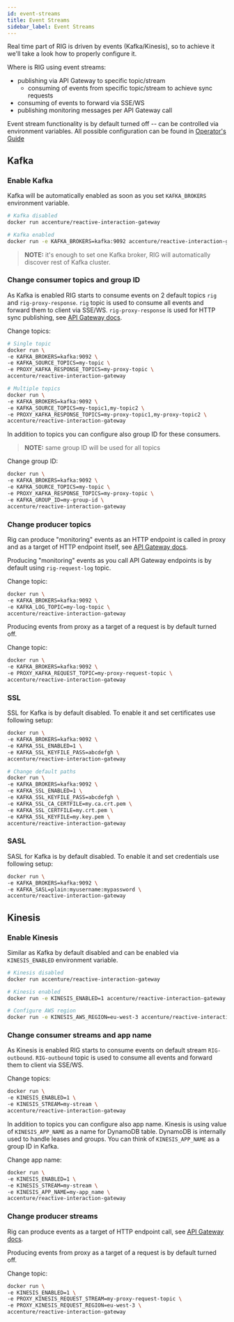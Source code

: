 ```yaml
---
id: event-streams
title: Event Streams
sidebar_label: Event Streams
---
```


Real time part of RIG is driven by events (Kafka/Kinesis), so to achieve it we'll take a look how to properly configure it.

Where is RIG using event streams:

- publishing via API Gateway to specific topic/stream
  - consuming of events from specific topic/stream to achieve sync requests
- consuming of events to forward via SSE/WS
- publishing monitoring messages per API Gateway call

Event stream functionality is by default turned off -- can be controlled via environment variables. All possible configuration can be found in [Operator's Guide](./rig-ops-guide.md)

## Kafka

### Enable Kafka

Kafka will be automatically enabled as soon as you set `KAFKA_BROKERS` environment variable.

```bash
# Kafka disabled
docker run accenture/reactive-interaction-gateway

# Kafka enabled
docker run -e KAFKA_BROKERS=kafka:9092 accenture/reactive-interaction-gateway
```

> __NOTE:__ it's enough to set one Kafka broker, RIG will automatically discover rest of Kafka cluster.

### Change consumer topics and group ID

As Kafka is enabled RIG starts to consume events on 2 default topics `rig` and `rig-proxy-response`. `rig` topic is used to consume all events and forward them to client via SSE/WS. `rig-proxy-response` is used for HTTP sync publishing, see [API Gateway docs](./api-gateway#sync).

Change topics:

```bash
# Single topic
docker run \
-e KAFKA_BROKERS=kafka:9092 \
-e KAFKA_SOURCE_TOPICS=my-topic \
-e PROXY_KAFKA_RESPONSE_TOPICS=my-proxy-topic \
accenture/reactive-interaction-gateway

# Multiple topics
docker run \
-e KAFKA_BROKERS=kafka:9092 \
-e KAFKA_SOURCE_TOPICS=my-topic1,my-topic2 \
-e PROXY_KAFKA_RESPONSE_TOPICS=my-proxy-topic1,my-proxy-topic2 \
accenture/reactive-interaction-gateway
```

In addition to topics you can configure also group ID for these consumers.
> __NOTE:__ same group ID will be used for all topics

Change group ID:

```bash
docker run \
-e KAFKA_BROKERS=kafka:9092 \
-e KAFKA_SOURCE_TOPICS=my-topic \
-e PROXY_KAFKA_RESPONSE_TOPICS=my-proxy-topic \
-e KAFKA_GROUP_ID=my-group-id \
accenture/reactive-interaction-gateway
```

### Change producer topics

Rig can produce "monitoring" events as an HTTP endpoint is called in proxy and as a target of HTTP endpoint itself, see [API Gateway docs](./api-gateway#sync).

Producing "monitoring" events as you call API Gateway endpoints is by default using `rig-request-log` topic.

Change topic:

```bash
docker run \
-e KAFKA_BROKERS=kafka:9092 \
-e KAFKA_LOG_TOPIC=my-log-topic \
accenture/reactive-interaction-gateway
```

Producing events from proxy as a target of a request is by default turned off.

Change topic:

```bash
docker run \
-e KAFKA_BROKERS=kafka:9092 \
-e PROXY_KAFKA_REQUEST_TOPIC=my-proxy-request-topic \
accenture/reactive-interaction-gateway
```

### SSL

SSL for Kafka is by default disabled. To enable it and set certificates use following setup:

```bash
docker run \
-e KAFKA_BROKERS=kafka:9092 \
-e KAFKA_SSL_ENABLED=1 \
-e KAFKA_SSL_KEYFILE_PASS=abcdefgh \
accenture/reactive-interaction-gateway

# Change default paths
docker run \
-e KAFKA_BROKERS=kafka:9092 \
-e KAFKA_SSL_ENABLED=1 \
-e KAFKA_SSL_KEYFILE_PASS=abcdefgh \
-e KAFKA_SSL_CA_CERTFILE=my.ca.crt.pem \
-e KAFKA_SSL_CERTFILE=my.crt.pem \
-e KAFKA_SSL_KEYFILE=my.key.pem \
accenture/reactive-interaction-gateway
```

### SASL

SASL for Kafka is by default disabled. To enable it and set credentials use following setup:

```bash
docker run \
-e KAFKA_BROKERS=kafka:9092 \
-e KAFKA_SASL=plain:myusername:mypassword \
accenture/reactive-interaction-gateway
```

## Kinesis

### Enable Kinesis

Similar as Kafka by default disabled and can be enabled via `KINESIS_ENABLED` environment variable.

```bash
# Kinesis disabled
docker run accenture/reactive-interaction-gateway

# Kinesis enabled
docker run -e KINESIS_ENABLED=1 accenture/reactive-interaction-gateway

# Configure AWS region
docker run -e KINESIS_AWS_REGION=eu-west-3 accenture/reactive-interaction-gateway
```

### Change consumer streams and app name

As Kinesis is enabled RIG starts to consume events on default stream `RIG-outbound`. `RIG-outbound` topic is used to consume all events and forward them to client via SSE/WS.

Change topics:

```bash
docker run \
-e KINESIS_ENABLED=1 \
-e KINESIS_STREAM=my-stream \
accenture/reactive-interaction-gateway
```

In addition to topics you can configure also app name. Kinesis is using value of `KINESIS_APP_NAME` as a name for DynamoDB table. DynamoDB is internally used to handle leases and groups. You can think of `KINESIS_APP_NAME` as a group ID in Kafka.

Change app name:

```bash
docker run \
-e KINESIS_ENABLED=1 \
-e KINESIS_STREAM=my-stream \
-e KINESIS_APP_NAME=my-app_name \
accenture/reactive-interaction-gateway
```

### Change producer streams

Rig can produce events as a target of HTTP endpoint call, see [API Gateway docs](./api-gateway#sync).

Producing events from proxy as a target of a request is by default turned off.

Change topic:

```bash
docker run \
-e KINESIS_ENABLED=1 \
-e PROXY_KINESIS_REQUEST_STREAM=my-proxy-request-topic \
-e PROXY_KINESIS_REQUEST_REGION=eu-west-3 \
accenture/reactive-interaction-gateway
```
